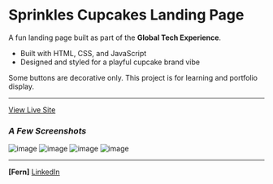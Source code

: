 # Sprinkles Cupcakes Landing Page

A fun landing page built as part of the **Global Tech Experience**.

- Built with HTML, CSS, and JavaScript
- Designed and styled for a playful cupcake brand vibe

Some buttons are decorative only. This project is for learning and portfolio display.

---
[View Live Site](https://fern-zz.github.io/Cupcakes-Web/)

### *A Few Screenshots*

![image](https://github.com/user-attachments/assets/c63cf898-bde8-49d2-b632-bd2a005d6a27)
![image](https://github.com/user-attachments/assets/6de518b9-7bc0-4a05-b306-8ae94dcf809a)
![image](https://github.com/user-attachments/assets/69ce83d2-c47d-4fd2-801d-626926cf4d8c)
![image](https://github.com/user-attachments/assets/c4c9943d-ea85-46e7-b7cc-e4806c61aa64)

---

**[Fern]** [LinkedIn](www.linkedin.com/in/fernanda-g-050932264)
